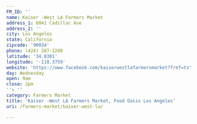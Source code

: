 ```yaml
---
FM_ID: ''
name: Kaiser -West LA Farmers Market
address_1: 6041 Cadillac Ave
address_2: ''
city: Los Angeles
state: California
zipcode: '90034'
phone: (424) 287-2280
latitude: '34.0381'
longitude: '-118.3759'
website: 'https://www.facebook.com/kaiserwestlafarmersmarket?fref=ts'
day: Wednesday
open: 9am
close: 2pm
'': ''
category: Farmers Market
title: 'Kaiser -West LA Farmers Market, Food Oasis Los Angeles'
uri: /farmers-market/kaiser-west-la/

---
```

